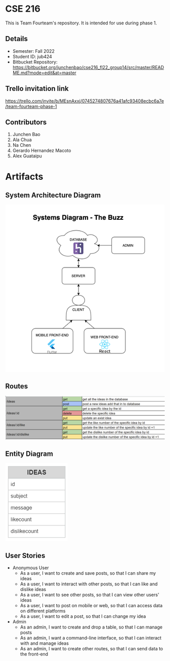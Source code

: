 # CSE 216
This is Team Fourteam's repository. It is intended for use during phase 1.

## Details
- Semester: Fall 2022
- Student ID: jub424
- Bitbucket Repository: https://bitbucket.org/junchenbao/cse216_fl22_group14/src/master/README.md?mode=edit&at=master

## Trello invitation link
https://trello.com/invite/b/MEsnAxxj/0745274807676a41afc93408ecbc6a7e/team-fourteam-phase-1

## Contributors
1. Junchen Bao
2. Ala Chua
3. Na Chen
4. Gerardo Hernandez Macoto
5. Alex Guataipu

# Artifacts
## System Architecture Diagram
![image](markdown_images/SystemDiagram.png)
## Routes
![image](markdown_images/Routes.png)
## Entity Diagram
![image](markdown_images/EntityDiagram.png)
## User Stories
- Anonymous User
	- As a user, I want to create and save posts, so that I can share my ideas
	- As a user, I want to interact with other posts, so that I can like and dislike ideas
	- As a user, I want to see other posts, so that I can view other users' ideas
	- As a user, I want to post on mobile or web, so that I can access data on different platforms
	- As a user, I want to edit a post, so that I can change my idea
- Admin
	- As an admin, I want to create and drop a table, so that I can manage posts
	- As an admin, I want a command-line interface, so that I can interact with and manage ideas
	- As an admin, I want to create other routes, so that I can send data to the front-end
	

